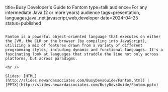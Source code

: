 title=Busy Developer's Guide to Fantom
type=talk
audience=For any intermediate Java (2 or more years) audience
tags=presentation, languages,java,.net,javascript,web,developer
date=2024-04-25
status=published
~~~~~~

Fantom is a powerful object-oriented language that executes on either the JVM, the CLR or the browser (by compiling into JavaScript), utilizing a mix of features drawn from a variety of different programming styles, including dynamic and functional languages. It's a fascinating look at languages that straddle the line not only across platforms, but across paradigms.
    
<hr />

Slides: [HTML](http://slides.newardassociates.com/BusyDevsGuide/Fantom.html) | [PPTX](http://slides.newardassociates.com/BusyDevsGuide/Fantom.pptx)
